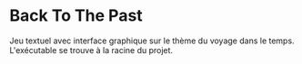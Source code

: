 <h1>Back To The Past</h1>
Jeu textuel avec interface graphique sur le thème du voyage dans le temps.
<br>
L'exécutable se trouve à la racine du projet.
